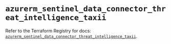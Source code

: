 # `azurerm_sentinel_data_connector_threat_intelligence_taxii`

Refer to the Terraform Registry for docs: [`azurerm_sentinel_data_connector_threat_intelligence_taxii`](https://registry.terraform.io/providers/hashicorp/azurerm/4.40.0/docs/resources/sentinel_data_connector_threat_intelligence_taxii).
